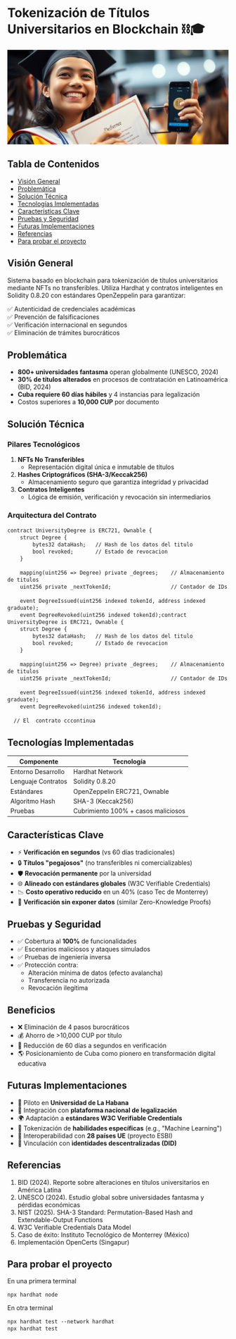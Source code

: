 # Tokenización de Títulos Universitarios en Blockchain ⛓️🎓

![Banner](./assets/Banner.png)

## Tabla de Contenidos
- [Visión General](#visión-general)
- [Problemática](#problemática)
- [Solución Técnica](#solución-técnica)
- [Tecnologías Implementadas](#tecnologías-implementadas)
- [Características Clave](#características-clave)
- [Pruebas y Seguridad](#pruebas-y-seguridad)
- [Futuras Implementaciones](#futuras-implementaciones)
- [Referencias](#referencias)
- [Para probar el proyecto](#para-probar-el-proyecto)

## Visión General
Sistema basado en blockchain para tokenización de títulos universitarios mediante NFTs no transferibles. Utiliza Hardhat y contratos inteligentes en Solidity 0.8.20 con estándares OpenZeppelin para garantizar:

✅ Autenticidad de credenciales académicas  
✅ Prevención de falsificaciones  
✅ Verificación internacional en segundos  
✅ Eliminación de trámites burocráticos  

## Problemática
- **800+ universidades fantasma** operan globalmente (UNESCO, 2024)
- **30% de títulos alterados** en procesos de contratación en Latinoamérica (BID, 2024)
- **Cuba requiere 60 días hábiles** y 4 instancias para legalización
- Costos superiores a **10,000 CUP** por documento

## Solución Técnica
### Pilares Tecnológicos
1. **NFTs No Transferibles**  
   - Representación digital única e inmutable de títulos
2. **Hashes Criptográficos (SHA-3/Keccak256)**  
   - Almacenamiento seguro que garantiza integridad y privacidad
3. **Contratos Inteligentes**  
   - Lógica de emisión, verificación y revocación sin intermediarios

### Arquitectura del Contrato
```solidity
contract UniversityDegree is ERC721, Ownable {
    struct Degree {
        bytes32 dataHash;   // Hash de los datos del titulo
        bool revoked;       // Estado de revocacion
    }

    mapping(uint256 => Degree) private _degrees;    // Almacenamiento de titulos
    uint256 private _nextTokenId;                   // Contador de IDs

    event DegreeIssued(uint256 indexed tokenId, address indexed graduate);
    event DegreeRevoked(uint256 indexed tokenId);contract UniversityDegree is ERC721, Ownable {
    struct Degree {
        bytes32 dataHash;   // Hash de los datos del titulo
        bool revoked;       // Estado de revocacion
    }

    mapping(uint256 => Degree) private _degrees;    // Almacenamiento de titulos
    uint256 private _nextTokenId;                   // Contador de IDs

    event DegreeIssued(uint256 indexed tokenId, address indexed graduate);
    event DegreeRevoked(uint256 indexed tokenId);

  // El  contrato cccontinua
```
## Tecnologías Implementadas

| Componente          | Tecnología                     |
|---------------------|--------------------------------|
| Entorno Desarrollo  | Hardhat Network               |
| Lenguaje Contratos  | Solidity 0.8.20               |
| Estándares          | OpenZeppelin ERC721, Ownable  |
| Algoritmo Hash      | SHA-3 (Keccak256)             |
| Pruebas             | Cubrimiento 100% + casos maliciosos |

## Características Clave
- ⚡ **Verificación en segundos** (vs 60 días tradicionales)
- 🔒 **Títulos "pegajosos"** (no transferibles ni comercializables)
- 🛡️ **Revocación permanente** por la universidad
- 🌐 **Alineado con estándares globales** (W3C Verifiable Credentials)
- 📉 **Costo operativo reducido** en un 40% (caso Tec de Monterrey)
- 🔐 **Verificación sin exponer datos** (similar Zero-Knowledge Proofs)

## Pruebas y Seguridad
- ✅ Cobertura al **100%** de funcionalidades
- ✅ Escenarios maliciosos y ataques simulados
- ✅ Pruebas de ingeniería inversa
- ✅ Protección contra:
  - Alteración mínima de datos (efecto avalancha)
  - Transferencia no autorizada
  - Revocación ilegítima

 ## Beneficios
- ❌ Eliminación de 4 pasos burocráticos
- 💰 Ahorro de >10,000 CUP por título
- 🚀 Reducción de 60 días a segundos en verificación
- 🌎 Posicionamiento de Cuba como pionero en transformación digital educativa

## Futuras Implementaciones
- 🚀 Piloto en **Universidad de La Habana**
- 🔗 Integración con **plataforma nacional de legalización**
- 🌍 Adaptación a **estándares W3C Verifiable Credentials**
- 🧩 Tokenización de **habilidades específicas** (e.g., "Machine Learning")
- 🤝 Interoperabilidad con **28 países UE** (proyecto ESBI)
- 📜 Vinculación con **identidades descentralizadas (DID)**

## Referencias
1. BID (2024). Reporte sobre alteraciones en títulos universitarios en América Latina  
2. UNESCO (2024). Estudio global sobre universidades fantasma y pérdidas económicas  
3. NIST (2025). SHA-3 Standard: Permutation-Based Hash and Extendable-Output Functions  
4. W3C Verifiable Credentials Data Model  
5. Caso de éxito: Instituto Tecnológico de Monterrey (México)  
6. Implementación OpenCerts (Singapur)

## Para probar el proyecto
En una primera terminal
```shell
npx hardhat node
```
En otra terminal
```shell
npx hardhat test --network hardhat
npx hardhat test
```
